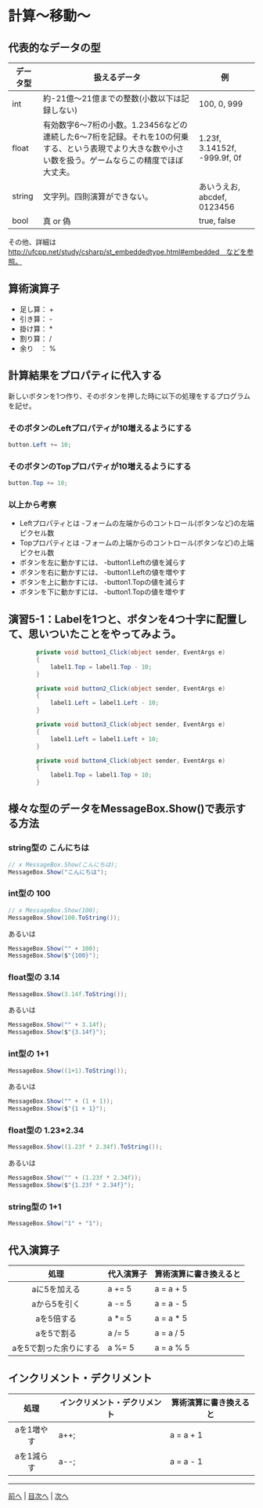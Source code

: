 # 計算～移動～

## 代表的なデータの型
|データ型|扱えるデータ|例|
|-------|------------------------------------------------------------------------------------|--|
|int    |      約-21億～21億までの整数(小数以下は記録しない)                               　　  | 100, 0, 999 |
|float  | 有効数字6～7桁の小数。1.23456などの連続した6～7桁を記録。それを10の何乗する、という表現でより大きな数や小さい数を扱う。ゲームならこの精度でほぼ大丈夫。 | 1.23f, 3.14152f, -999.9f, 0f |
|string | 文字列。四則演算ができない。                                                        　| あいうえお, abcdef,  0123456 |
|bool   | 真 or 偽                                                                          　| true, false |

その他、詳細は http://ufcpp.net/study/csharp/st_embeddedtype.html#embedded　などを参照。

## 算術演算子
- 足し算： +
- 引き算： -
- 掛け算： *
- 割り算： /
- 余り　： %

## 計算結果をプロパティに代入する
新しいボタンを1つ作り、そのボタンを押した時に以下の処理をするプログラムを記せ。

### そのボタンのLeftプロパティが10増えるようにする
```cs
button.Left += 10;
```

### そのボタンのTopプロパティが10増えるようにする
```cs
button.Top += 10;
```

### 以上から考察
- Leftプロパティとは
  -フォームの左端からのコントロール(ボタンなど)の左端ピクセル数
- Topプロパティとは
  -フォームの上端からのコントロール(ボタンなど)の上端ピクセル数
- ボタンを左に動かすには、
  -button1.Leftの値を減らす
- ボタンを右に動かすには、
  -button1.Leftの値を増やす
- ボタンを上に動かすには、
  -button1.Topの値を減らす
- ボタンを下に動かすには、
  -button1.Topの値を増やす

## 演習5-1：Labelを1つと、ボタンを4つ十字に配置して、思いついたことをやってみよう。

```cs
        private void button1_Click(object sender, EventArgs e)
        {
            label1.Top = label1.Top - 10;
        }

        private void button2_Click(object sender, EventArgs e)
        {
            label1.Left = label1.Left - 10;
        }

        private void button3_Click(object sender, EventArgs e)
        {
            label1.Left = label1.Left + 10;
        }

        private void button4_Click(object sender, EventArgs e)
        {
            label1.Top = label1.Top + 10;
        }
```

## 様々な型のデータをMessageBox.Show()で表示する方法
### string型の こんにちは
```cs
// x MessageBox.Show(こんにちは);
MessageBox.Show("こんにちは");
```

### int型の 100
```cs
// x MessageBox.Show(100);
MessageBox.Show(100.ToString());
```

あるいは

```cs
MessageBox.Show("" + 100);
MessageBox.Show($"{100}");
```

### float型の 3.14
```cs
MessageBox.Show(3.14f.ToString());
```

あるいは

```cs
MessageBox.Show("" + 3.14f);
MessageBox.Show($"{3.14f}");
```

### int型の 1+1
```cs
MessageBox.Show((1+1).ToString());
```

あるいは

```cs
MessageBox.Show("" + (1 + 1));
MessageBox.Show($"{1 + 1}");
```

### float型の 1.23*2.34
```cs
MessageBox.Show((1.23f * 2.34f).ToString());
```

あるいは

```cs
MessageBox.Show("" + (1.23f * 2.34f));
MessageBox.Show($"{1.23f * 2.34f}");
```

### string型の 1+1
```cs
MessageBox.Show("1" + "1");
```

## 代入演算子
|処理                   |代入演算子|算術演算に書き換えると|
|:---------------------:|---------|-------------------|
|aに5を加える            |    a += 5   | a = a + 5                  |
|aから5を引く           |    a -= 5   |  a = a - 5                 |
|aを5倍する             |    a *= 5     | a = a * 5                  |
|aを5で割る             |      a /= 5   |  a = a / 5                  |
|aを5で割った余りにする   |    a %= 5     | a = a  % 5            |

## インクリメント・デクリメント
|処理      |インクリメント・デクリメント|算術演算に書き換えると|
|:-------:|--------------------------|----------------------|
|aを1増やす|               a++;       |  a = a + 1                 |		
|aを1減らす|	             a--;         |  a = a - 1                 |

---

[前へ](04.md) | [目次へ](README.md#%E7%9B%AE%E6%AC%A1) | [次へ](06.md)
